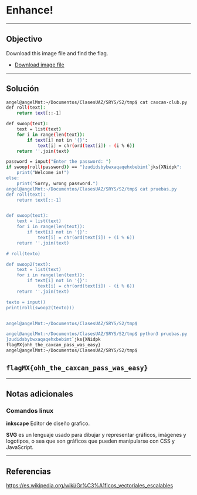 
# Enhance!

---
## Objectivo

Download this image file and find the flag.

-   [Download image file](https://artifacts.picoctf.net/c/137/drawing.flag.svg)

---
## Solución

``` sh
angel@angelMnt:~/Documentos/ClasesUAZ/SRYS/S2/tmp$ cat caxcan-club.py 
def roll(text):
    return text[::-1]

def swoop(text):
    text = list(text)
    for i in range(len(text)):
        if text[i] not in '{}':
            text[i] = chr(ord(text[i]) - (i % 6))
    return ''.join(text)

password = input("Enter the password: ")
if swoop(roll(password)) == "}zudidsbybwxaqaqehxbebimt`jks{XNidpk":
	print("Welcome in!")
else:
    print("Sorry, wrong password.")
angel@angelMnt:~/Documentos/ClasesUAZ/SRYS/S2/tmp$ cat pruebas.py 
def roll(text):
    return text[::-1]


def swoop(text):
    text = list(text)
    for i in range(len(text)):
        if text[i] not in '{}':
            text[i] = chr(ord(text[i]) + (i % 6))
    return ''.join(text)

# roll(texto)

def swoop2(text):
    text = list(text)
    for i in range(len(text)):
        if text[i] not in '{}':
            text[i] = chr(ord(text[i]) - (i % 6))
    return ''.join(text)

texto = input()
print(roll(swoop2(texto)))


angel@angelMnt:~/Documentos/ClasesUAZ/SRYS/S2/tmp$ 

angel@angelMnt:~/Documentos/ClasesUAZ/SRYS/S2/tmp$ python3 pruebas.py
}zudidsbybwxaqaqehxbebimt`jks{XNidpk
flagMX{ohh_the_caxcan_pass_was_easy}
angel@angelMnt:~/Documentos/ClasesUAZ/SRYS/S2/tmp$ 

```

## `flagMX{ohh_the_caxcan_pass_was_easy}`


---
## Notas adicionales

### Comandos linux

**inkscape**
Editor de diseño grafico.

**SVG** es un lenguaje usado para dibujar y representar gráficos, imágenes y logotipos, o sea que son gráficos que pueden manipularse con CSS y JavaScript.


---
## Referencias

https://es.wikipedia.org/wiki/Gr%C3%A1ficos_vectoriales_escalables